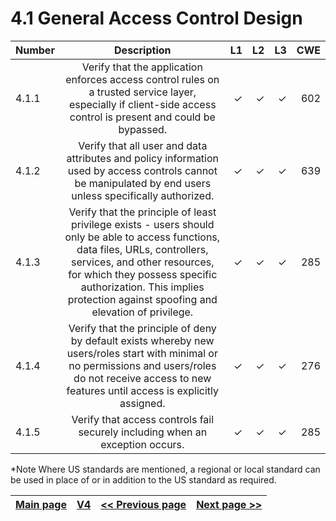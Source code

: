 # 4.1 General Access Control Design


| Number       | Description     | L1    		| L2         | L3 		   | CWE		|
| :------------- | :----------: | -----------: | -----------:|-----------:| -----------:|
| 4.1.1 | Verify that the application enforces access control rules on a trusted service layer, especially if client-side access control is present and could be bypassed.  | ✓	 | ✓   | ✓   | 602 |
| 4.1.2 | Verify that all user and data attributes and policy information used by access controls cannot be manipulated by end users unless specifically authorized. | ✓  | ✓   | ✓   |639 |
| 4.1.3 | Verify that the principle of least privilege exists - users should only be able to access functions, data files, URLs, controllers, services, and other resources, for which they possess specific authorization. This implies protection against spoofing and elevation of privilege. | ✓ 	 | ✓   | ✓   | 285 |
| 4.1.4 | Verify that the principle of deny by default exists whereby new users/roles start with minimal or no permissions and users/roles do not receive access to new features until access is explicitly assigned. | ✓	 | ✓   | ✓   | 276|
| 4.1.5 | Verify that access controls fail securely including when an exception occurs. | ✓	 | ✓   | ✓   |285 |

*Note
Where US standards are mentioned, a regional or local standard can be used in place of or in addition to the US standard as required.

[Main page](../README.md) | [V4](README.md) | [<< Previous page](README.md) |  [Next page >>](v4.2_Operational_Level_Access_Control.md)
| --- | --- | --- | --- |
